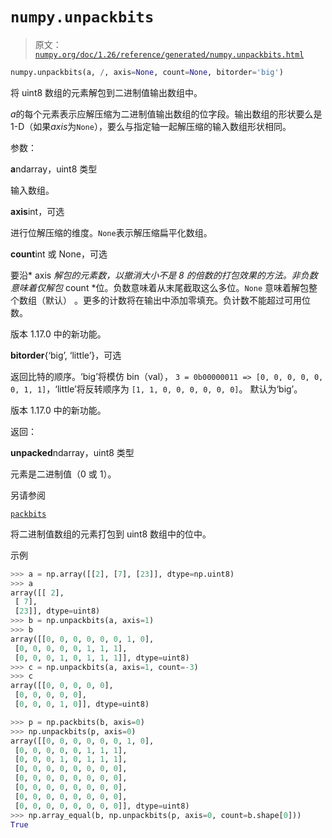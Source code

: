 # `numpy.unpackbits`

> 原文：[`numpy.org/doc/1.26/reference/generated/numpy.unpackbits.html`](https://numpy.org/doc/1.26/reference/generated/numpy.unpackbits.html)

```py
numpy.unpackbits(a, /, axis=None, count=None, bitorder='big')
```

将 uint8 数组的元素解包到二进制值输出数组中。

*a*的每个元素表示应解压缩为二进制值输出数组的位字段。输出数组的形状要么是 1-D（如果*axis*为`None`），要么与指定轴一起解压缩的输入数组形状相同。

参数：

**a**ndarray，uint8 类型 

输入数组。

**axis**int，可选

进行位解压缩的维度。`None`表示解压缩扁平化数组。

**count**int 或 None，可选

要沿* axis *解包的元素数，以撤消大小不是 8 的倍数的打包效果的方法。非负数意味着仅解包* count *位。负数意味着从末尾截取这么多位。`None` 意味着解包整个数组（默认） 。更多的计数将在输出中添加零填充。负计数不能超过可用位数。

版本 1.17.0 中的新功能。

**bitorder**{‘big’, ‘little’}，可选

返回比特的顺序。‘big’将模仿 bin（val）， `3 = 0b00000011 => [0, 0, 0, 0, 0, 0, 1, 1]`，‘little’将反转顺序为 `[1, 1, 0, 0, 0, 0, 0, 0]`。 默认为‘big’。

版本 1.17.0 中的新功能。

返回：

**unpacked**ndarray，uint8 类型

元素是二进制值（0 或 1）。

另请参阅

[`packbits`](https://numpy.org/doc/1.26/reference/generated/numpy.packbits.html "numpy.packbits")

将二进制值数组的元素打包到 uint8 数组中的位中。

示例

```py
>>> a = np.array([[2], [7], [23]], dtype=np.uint8)
>>> a
array([[ 2],
 [ 7],
 [23]], dtype=uint8)
>>> b = np.unpackbits(a, axis=1)
>>> b
array([[0, 0, 0, 0, 0, 0, 1, 0],
 [0, 0, 0, 0, 0, 1, 1, 1],
 [0, 0, 0, 1, 0, 1, 1, 1]], dtype=uint8)
>>> c = np.unpackbits(a, axis=1, count=-3)
>>> c
array([[0, 0, 0, 0, 0],
 [0, 0, 0, 0, 0],
 [0, 0, 0, 1, 0]], dtype=uint8) 
```

```py
>>> p = np.packbits(b, axis=0)
>>> np.unpackbits(p, axis=0)
array([[0, 0, 0, 0, 0, 0, 1, 0],
 [0, 0, 0, 0, 0, 1, 1, 1],
 [0, 0, 0, 1, 0, 1, 1, 1],
 [0, 0, 0, 0, 0, 0, 0, 0],
 [0, 0, 0, 0, 0, 0, 0, 0],
 [0, 0, 0, 0, 0, 0, 0, 0],
 [0, 0, 0, 0, 0, 0, 0, 0],
 [0, 0, 0, 0, 0, 0, 0, 0]], dtype=uint8)
>>> np.array_equal(b, np.unpackbits(p, axis=0, count=b.shape[0]))
True 
```
